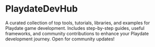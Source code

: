 # PlaydateDevHub
A curated collection of top tools, tutorials, libraries, and examples for Playdate game development. Includes step-by-step guides, useful frameworks, and community contributions to enhance your Playdate development journey. Open for community updates!
